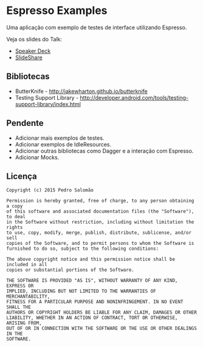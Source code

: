 Espresso Examples
======

Uma aplicação com exemplo de testes de interface utilizando Espresso.

Veja os slides do Talk:
 * [Speaker Deck][slides-speaker-deck]
 * [SlideShare][slides-slide-share]

Bibliotecas
---------

 * ButterKnife - http://jakewharton.github.io/butterknife
 * Testing Support Library - http://developer.android.com/tools/testing-support-library/index.html

Pendente
-----

 * Adicionar mais exemplos de testes.
 * Adicionar exemplos de IdleResources.
 * Adicionar outras bibliotecas como Dagger e a interação com Espresso.
 * Adicionar Mocks.

Licença
-------

    Copyright (c) 2015 Pedro Salomão

    Permission is hereby granted, free of charge, to any person obtaining a copy
    of this software and associated documentation files (the "Software"), to deal
    in the Software without restriction, including without limitation the rights
    to use, copy, modify, merge, publish, distribute, sublicense, and/or sell
    copies of the Software, and to permit persons to whom the Software is
    furnished to do so, subject to the following conditions:

    The above copyright notice and this permission notice shall be included in all
    copies or substantial portions of the Software.

    THE SOFTWARE IS PROVIDED "AS IS", WITHOUT WARRANTY OF ANY KIND, EXPRESS OR
    IMPLIED, INCLUDING BUT NOT LIMITED TO THE WARRANTIES OF MERCHANTABILITY,
    FITNESS FOR A PARTICULAR PURPOSE AND NONINFRINGEMENT. IN NO EVENT SHALL THE
    AUTHORS OR COPYRIGHT HOLDERS BE LIABLE FOR ANY CLAIM, DAMAGES OR OTHER
    LIABILITY, WHETHER IN AN ACTION OF CONTRACT, TORT OR OTHERWISE, ARISING FROM,
    OUT OF OR IN CONNECTION WITH THE SOFTWARE OR THE USE OR OTHER DEALINGS IN THE
    SOFTWARE.

 [slides-speaker-deck]: https://speakerdeck.com/ppgsalomao/espresso-101-introducao-a-ui-testing
 [slides-slide-share]: http://www.slideshare.net/PedroSalomo2/espresso-101-introduo-a-ui-testing
